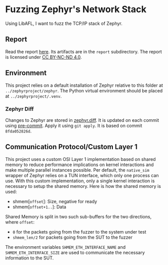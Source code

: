 # Fuzzing Zephyr's Network Stack

Using LibAFL, I want to fuzz the TCP/IP stack of Zephyr.

## Report

Read the report [here](./report/out/index.pdf). Its artifacts are in the `report` subdirectory. The report is licensed under [CC BY-NC-ND 4.0](https://creativecommons.org/licenses/by-nc-nd/4.0/).

## Environment

This project relies on a default installation of Zephyr relative to this folder at `../zephyrproject/zephyr`. The Python virtual environment should be placed at `../zephyrproject/.venv`.

### Zephyr Diff

Changes to Zephyr are stored in [zephyr.diff](./zephyr.diff). It is updated on each commit using [pre-commit](https://pre-commit.com). Apply it using `git apply`. It is based on commit `8fda052826d`.

## Communication Protocol/Custom Layer 1

This project uses a custom OSI Layer 1 implementation based on shared memory to reduce performance implications on kernel interactions and make multiple parallel instances possible. Per default, the `native_sim` wrapper of Zephyr relies on a TUN interface, which only one process can use. With this custom implementation, only a single kernel interaction is necessary to setup the shared memory. Here is how the shared memory is used:

- shmem\[`offset`\]:     Size, negative for ready
- shmem\[`offset+1..`\]: Data

Shared Memory is split in two such sub-buffers for the two directions, where `offset`:
- `0` for the packets going from the fuzzer to the system under test
- `shmem_len/2` for packets going from the SUT to the fuzzer

The environment variables `SHMEM_ETH_INTERFACE_NAME` and `SHMEM_ETH_INTERFACE_SIZE` are used to communicate the necessary information to the SUT.